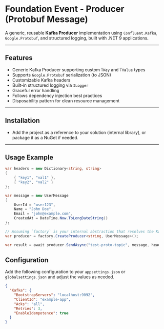 # Foundation Event - Producer (Protobuf Message)

A generic, reusable **Kafka Producer** implementation using `Confluent.Kafka`, `Google.Protobuf`, and structured logging, built with .NET 9 applications.

---

## Features

- Generic Kafka Producer supporting custom `TKey` and `TValue` types
- Supports `Google.Protobuf` serialization (to JSON)
- Customizable Kafka headers
- Built-in structured logging via `ILogger`
- Graceful error handling
- Follows dependency injection best practices
- Disposability pattern for clean resource management

---

## Installation

- Add the project as a reference to your solution (internal library), or package it as a NuGet if needed.

---

## Usage Example

```csharp
var headers = new Dictionary<string, string>
{
    { "key1", "val1" },
    { "key2", "val2" }
};

var message = new UserMessage
{
    UserId = "user123",
    Name = "John Doe",
    Email = "john@example.com",
    CreatedAt = DateTime.Now.ToLongDateString()
};

// Assuming `factory` is your internal abstraction that resolves the KafkaProducerImpl via DI (Dependency Injection)
var producer = factory.CreateProducer<string, UserMessage>();

var result = await producer.SendAsync("test-proto-topic", message, headers);
```

## Configuration
Add the following configuration to your `appsettings.json` or `globalsettings.json` and adjust the values as needed.

```json
{
  "Kafka": {
    "BootstrapServers": "localhost:9092",
    "ClientId": "example-app",
    "Acks": "all",
    "Retries": 3,
    "EnableIdempotence": true
  }
}
```